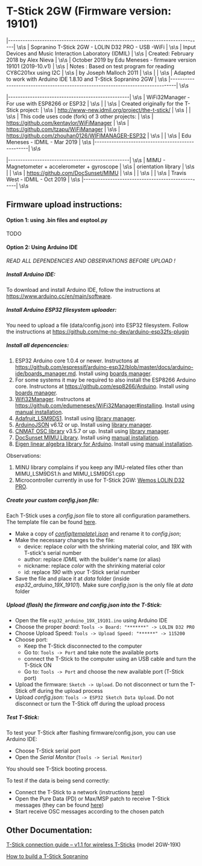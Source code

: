 # T-Stick 2GW (Firmware version: 19101)

|--------------------------------------------------------------------------------| \s\s
|  Sopranino T-Stick 2GW - LOLIN D32 PRO - USB -WiFi                             | \s\s
|  Input Devices and Music Interaction Laboratory (IDMIL)                        | \s\s
|  Created:  February 2018 by Alex Nieva                                         | \s\s
|            October 2019 by Edu Meneses - firmware version 19101 (2019-10.v1)   | \s\s
|  Notes   : Based on test program for reading CY8C201xx using I2C               | \s\s
|            by Joseph Malloch 2011                                              | \s\s
|                                                                                | \s\s
|            Adapted to work with Arduino IDE 1.8.10 and T-Stick Sopranino 2GW   | \s\s
|--------------------------------------------------------------------------------| \s\s

|--------------------------------------------------| \s\s
| WiFi32Manager - For use with ESP8266 or ESP32    | \s\s
|                                                  | \s\s
| Created originally for the T-Stick project:      | \s\s
| http://www-new.idmil.org/project/the-t-stick/    | \s\s
|                                                  | \s\s
| This code uses code (fork) of 3 other projects:  | \s\s
| https://github.com/kentaylor/WiFiManager         | \s\s
| https://github.com/tzapu/WiFiManager             | \s\s
| https://github.com/zhouhan0126/WIFIMANAGER-ESP32 | \s\s
|                                                  | \s\s
| Edu Meneses - IDMIL - Mar 2019                   | \s\s
|--------------------------------------------------| \s\s

|--------------------------------------------------| \s\s
| MIMU - Magnetometer + accelerometer + gyroscope  | \s\s
| orientation library                              | \s\s
|                                                  | \s\s
| https://github.com/DocSunset/MIMU                | \s\s
|                                                  | \s\s
|                                                  | \s\s
| Travis West - IDMIL - Oct 2019                   | \s\s
|--------------------------------------------------| \s\s

## Firmware upload instructions:

#### Option 1: using .bin files and esptool.py

TODO

#### Option 2: Using Arduino IDE

_READ ALL DEPENDENCIES AND OBSERVATIONS BEFORE UPLOAD !_

##### Install Arduino IDE:

To download and install Arduino IDE, follow the instructions at https://www.arduino.cc/en/main/software.

##### Install Arduino ESP32 filesystem uploader: 

You need to upload a file (data/config.json) into ESP32 filesystem. 
Follow the instructions at https://github.com/me-no-dev/arduino-esp32fs-plugin

##### Install all depencencies:

1. ESP32 Arduino core 1.0.4 or newer. Instructons at https://github.com/espressif/arduino-esp32/blob/master/docs/arduino-ide/boards_manager.md. Install using [boards manager](https://www.arduino.cc/en/guide/cores).
2. For some systems it may be required to also install the ESP8266 Arduino core. Instructons at https://github.com/esp8266/Arduino. Install using [boards manager](https://www.arduino.cc/en/guide/cores).
3. [Wifi32Manager](https://github.com/edumeneses/WiFi32Manager). Instructons at https://github.com/edumeneses/WiFi32Manager#installing. Install using [manual installation](https://www.arduino.cc/en/guide/libraries#toc5).
4. [Adafruit_LSM9DS1](https://github.com/adafruit/Adafruit_LSM9DS1). Install using [library manager](https://www.arduino.cc/en/guide/libraries#toc3).
5. [ArduinoJSON](https://github.com/bblanchon/ArduinoJson) v6.12 or up. Install using [library manager](https://www.arduino.cc/en/guide/libraries#toc3).
6. [CNMAT OSC library](https://github.com/CNMAT/OSC) v3.5.7 or up. Install using [library manager](https://www.arduino.cc/en/guide/libraries#toc3).
7. [DocSunset MIMU Library](https://github.com/DocSunset/MIMU). Install using [manual installation](https://www.arduino.cc/en/guide/libraries#toc5).
8. [Eigen linear algebra library for Arduino](https://github.com/bolderflight/Eigen). Install using [manual installation](https://www.arduino.cc/en/guide/libraries#toc5).

Observations:

1. MINU library complains if you keep any IMU-related files other than MIMU_LSM9DS1.h and MIMU_LSM9DS1.cpp
2. Microcontroller currently in use for T-Stick 2GW: [Wemos LOLIN D32 PRO](https://wiki.wemos.cc/products:d32:d32_pro).

##### Create your custom config.json file:

Each T-Stick uses a _config.json_ file to store all configuration paramethers. The template file can be found [here](./datafiles/config(template).json).

- Make a copy of [_config(template).json_](./datafiles/config(template).json) and rename it to _config.json_;
- Make the necessary changes to the file:
  - device: replace _color_ with the shrinking material color, and _19X_ with T-stick's serial number
  - author: replace _IDMIL_ with the builder's name (or alias) 
  - nickname: replace _color_ with the shrinking material color
  - id: replace _190_ with your T-Stick serial number
- Save the file and place it at _data_ folder (inside _esp32_arduino_19X_19101_). Make sure _config.json_ is the only file at _data_ folder

##### Upload (flash) the firmware and config.json into the T-Stick:

- Open the file `esp32_arduino_19X_19101.ino` using Arduino IDE
- Choose the proper _board_: `Tools -> Board: "*******" -> LOLIN D32 PRO`
- Choose Upload Speed: `Tools -> Upload Speed: "******" -> 115200`
- Choose port:
  - Keep the T-Stick disconnected to the computer
  - Go to: `Tools -> Port` and take note the available ports
  - connect the T-Stick to the computer using an USB cable and turn the T-Stick ON
  - Go to: `Tools -> Port` and choose the new available port (T-Stick port)
- Upload the firmware: `Sketch -> Upload`. Do not disconnect or turn the T-Stick off during the upload process
- Upload _config.json_: `Tools -> ESP32 Sketch Data Upload`. Do not disconnect or turn the T-Stick off during the upload process

##### Test T-Stick:

To test your T-Stick after flashing firmware/config.json, you can use Arduino IDE:

- Choose T-Stick serial port
- Open the _Serial Monitor_ (`Tools -> Serial Monitor`)

You should see T-Stick booting process.

To test if the data is being send correctly:

- Connect the T-Stick to a network (instructions [here](./Docs/T-Stick_2GW_Connecting_Guide(v1.1).md))
- Open the Pure Data (PD) or Max/MSP patch to receive T-Stick messages (they can be found [here](./Configuration))
- Start receive OSC messages according to the chosen patch

## Other Documentation:

[T-Stick connection guide – v1.1 for wireless T-Sticks](./Docs/T-Stick_2GW_Connecting_Guide(v1.1).md) (model 2GW-19X)

[How to build a T-Stick Sopranino](./Docs/T-Stick_2GW_building_instructions.md)
